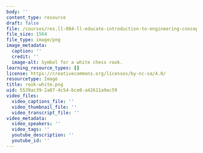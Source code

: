 ```yaml
---
body: ''
content_type: resource
draft: false
file: /courses/res.ll-004-ll-educate-introduction-to-engineering-concepts-spring-2022/rook-white.png
file_size: 1564
file_type: image/png
image_metadata:
  caption: ''
  credit: ''
  image-alt: Symbol for a white chess rook.
learning_resource_types: []
license: https://creativecommons.org/licenses/by-nc-sa/4.0/
resourcetype: Image
title: rook-white.png
uid: 5539ac39-2a07-4c54-bce0-a42611a9ec59
video_files:
  video_captions_file: ''
  video_thumbnail_file: ''
  video_transcript_file: ''
video_metadata:
  video_speakers: ''
  video_tags: ''
  youtube_description: ''
  youtube_id: ''
---
```


